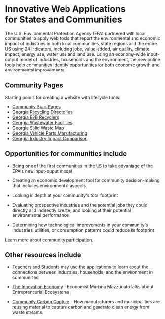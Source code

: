 # Innovative Web Applications for&nbsp;States&nbsp;and&nbsp;Communities 

The U.S. Environmental Protection Agency (EPA) partnered with <span style="display:none" class="georgia">the Georgia Center for Innovation for Energy Technology and Georgia Tech to work with</span> local <span style="display:none" class="georgia">Georgia</span> communities to apply web tools that report the environmental and economic impact of industries in both local communities, state regions and the entire US using 24 indicators, including jobs, value-added, air quality, climate impact, energy use, water use and land use. Using an economy-wide input-output model of industries, households and the environment, the new online tools help communities identify opportunities for both economic growth and environmental improvements.  

## Community Pages

Starting points for creating a website with lifecycle tools:  

- [Community Start Pages](../apps/#state=GA)
- [Georgia Recycling Directories](../localsite/map/recycling/ga/)  
- [Georgia B2B Recyclers](../localsite/map/#show=recyclers&state=GA)  
- [Georgia Wastewater Facilities](../localsite/map/#show=wastewater&state=GA)  
- [Georgia Solid Waste Map](../localsite/map/#show=solidwaste&state=GA&cat=Operating)  
- [Georgia Vehicle Parts Manufacturing](../apps/ev/)  
- [Georgia Industry Impact Comparison](../localsite/info/#state=GA)  

<!--
- [Environmental Impact Profile "Nutritional Labels"](../io/template/)  
- [Mockup of SMM/LCA 3.0](../apps/smm/)  
- [Coastal Recycling - Activated Carbon - Inflow Sources](../apps/coastal/) 
-->

## Opportunities for communities include

- Being one of the first communities in the US to take advantage of the EPA's new input-ouput model

- Creating an economic development tool for community decision-making that includes environmental aspects

- Looking in depth at your community's total footprint

- Evaluating prospective industries and the potential jobs they could directly 
 and indirectly create, and looking at their potential environmental performance
 
- Determining how technological improvements in your community's industries, utilities, or consumption patterns could reduce its footprint

Learn more about [community participation](communities). 

## Other resources include

- [Teachers&nbsp;and&nbsp;Students](./learn) may use the applications to learn about the connections between industries, households, and the environment in communities.  

- [The Innovation Economy](https://hbr.org/podcast/2019/04/the-innovation-economy) - Economist Mariana Mazzucato talks about Entrepreneurial Ecosystems

- [Community Carbon Capture](../../community/carbon-capture/) - How manufacturers and municipalities are reusing material to capture carbon and generate clean energy from waste streams.  